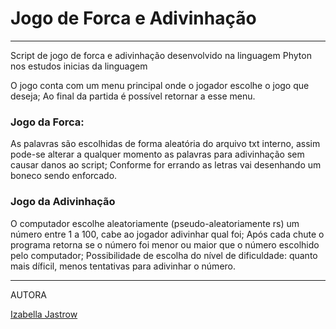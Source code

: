# Jogo de Forca e Adivinhação
---
Script de jogo de forca e adivinhação desenvolvido na linguagem Phyton nos estudos inicias da linguagem

O jogo conta com um menu principal onde o jogador escolhe o jogo que deseja;
Ao final da partida é possível retornar a esse menu.

### Jogo da Forca:
As palavras são escolhidas de forma aleatória do arquivo txt interno, assim pode-se alterar a qualquer momento as palavras para adivinhação sem causar danos ao script;
Conforme for errando as letras vai desenhando um boneco sendo enforcado.

### Jogo da Adivinhação
O computador escolhe aleatoriamente (pseudo-aleatoriamente rs) um número entre 1 a 100, cabe ao jogador adivinhar qual foi;
Após cada chute o programa retorna se o número foi menor ou maior que o número escolhido pelo computador;
Possibilidade de escolha do nível de dificuldade: quanto mais díficil, menos tentativas para adivinhar o número.

---
AUTORA 

<a href="https://www.linkedin.com/in/izabella-jastrow-a8352a203/">Izabella Jastrow</a>
